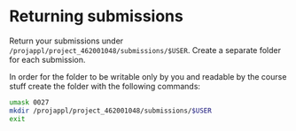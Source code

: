 # Returning submissions

Return your submissions under `/projappl/project_462001048/submissions/$USER`. 
Create a separate folder for each submission. 

In order for the folder to be writable only by you and readable by the course stuff create the folder with the following commands: 
```Bash
umask 0027
mkdir /projappl/project_462001048/submissions/$USER
exit
```

